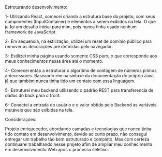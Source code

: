 
Estruturando desenvolvimento:

1- Utilizando React, comecei criando a estrutura base do projeto, com seus componentes (InputContainer) e elementos a serem exibidos na tela. O que ja foi um desafio inicial para mim, pois nunca tinha usado nenhum framework de JavaScript.

2- Em sequencia, na estilização, utilizei um reset de domínio público para remover as decorações pré definidas pelo navegador.

3- Estilizei minha página usando somente CSS puro, o que corresponde aos meus conhecimentos nessa área até o momento.

4- Comecei então a estruturar o algoritmo de contagem de números primos antecessores. Baseando-me na sintaxe da documentação do próprio Java, já que também nunca tinha tido um contato com essa linguagem.

5- Estruturei meu backend utilizando o padrão REST para transferencia de dados do back para o front.

6- Conectei a entrada do usuário e o valor obtido pelo Backend as variáveis mutáveis que são exibidas na tela.


Considerações:

Projeto enriquecedor, abordando camadas e tecnologias que nunca tinha tido contato em desenvolvimento, devido ao curto prazo, não consegui entregar um trabalho tão bem estruturado e completo. Mas com certeza continuarei trabalhando nesse projeto afim de ampliar meu conhecimento em desenvolvimento Web após o processo seletivo.


